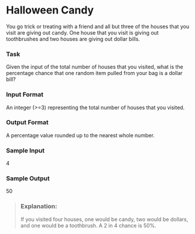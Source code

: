 # Halloween Candy
You go trick or treating with a friend and all but three of the houses that you visit are giving out candy. One house that you visit is giving out toothbrushes and two houses are giving out dollar bills.

### Task
Given the input of the total number of houses that you visited, what is the percentage chance that one random item pulled from your bag is a dollar bill?

### Input Format
An integer (>=3) representing the total number of houses that you visited. 

### Output Format
A percentage value rounded up to the nearest whole number.

### Sample Input
4

### Sample Output
50



> ### Explanation:
> If you visited four houses, one would be candy, two would be dollars, and one would be a toothbrush. A 2 in 4 chance is 50%.
